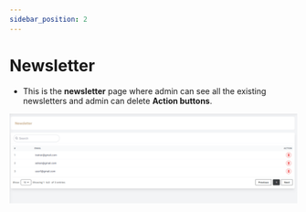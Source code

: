 ```yaml
---
sidebar_position: 2
---
```


# Newsletter



- This is the **newsletter** page where admin can see all the existing newsletters and admin can delete **Action buttons**.

![Newsletter](./img/1.png)